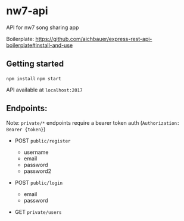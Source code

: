 # nw7-api
API for nw7 song sharing app

Boilerplate: https://github.com/aichbauer/express-rest-api-boilerplate#install-and-use

## Getting started
`npm install`
`npm start`

API available at `localhost:2017`


## Endpoints:
Note: `private/*` endpoints require a bearer token auth (`Authorization: Bearer {token}`)

* POST `public/register`
  - username
  - email
  - password
  - password2

* POST `public/login`
  - email
  - password

* GET `private/users`

